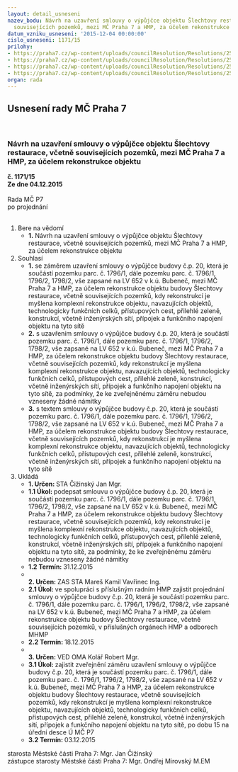 ```yaml
---
layout: detail_usneseni
nazev_bodu: Návrh na uzavření smlouvy o výpůjčce objektu Šlechtovy restaurace, včetně
  souvisejících pozemků, mezi MČ Praha 7 a HMP, za účelem rekonstrukce objektu
datum_vzniku_usneseni: '2015-12-04 00:00:00'
cislo_usneseni: 1171/15
prilohy:
- https://praha7.cz/wp-content/uploads/councilResolution/Resolutions/25678/78-15-priloha_01_vypsl15.doc
- https://praha7.cz/wp-content/uploads/councilResolution/Resolutions/25678/78-15-priloha_02_vypsl15.doc
- https://praha7.cz/wp-content/uploads/councilResolution/Resolutions/25678/78-15-priloha_03_vypsl15.pdf
- https://praha7.cz/wp-content/uploads/councilResolution/Resolutions/25678/78-15-priloha_04_vypsl15.doc
organ: rada
---
```

<div id="ucUsn_pList" class="usn">
	<span><h2>Usnesení rady MČ Praha 7 </h2>
<br></span><div class="standBody">
<span><h3>Návrh na uzavření smlouvy o výpůjčce objektu Šlechtovy restaurace, včetně souvisejících pozemků, mezi MČ Praha 7 a HMP, za účelem rekonstrukce objektu</h3></span><div class="center">
		<strong>č. 1171/15</strong><br>
	</div>
<div class="center">
		<strong>Ze dne 04.12.2015</strong><br><br>
	</div>Rada MČ P7<br> po projednání<br><br><ol>
<li>Bere na vědomí<ul><li>
<strong>1.</strong> Návrh na uzavření smlouvy o výpůjčce objektu Šlechtovy restaurace, včetně souvisejících pozemků, mezi MČ Praha 7 a HMP, za účelem rekonstrukce objektu</li></ul>
</li>
<li>Souhlasí<ul>
<li>
<strong>1.</strong> se záměrem uzavření smlouvy o výpůjčce budovy č.p. 20, která je součástí pozemku parc. č. 1796/1, dále pozemku parc. č. 1796/1, 1796/2, 1798/2, vše zapsané na LV 652 v k.ú. Bubeneč, mezi MČ Praha 7 a HMP, za účelem rekonstrukce objektu budovy Šlechtovy restaurace, včetně souvisejících pozemků, kdy rekonstrukcí je myšlena komplexní rekonstrukce objektu, navazujících objektů, technologicky funkčních celků, přístupových cest, přilehlé zeleně, konstrukcí, včetně inženýrských sítí, přípojek a funkčního napojení objektu na tyto sítě</li>
<li>
<strong>2.</strong> s uzavřením smlouvy o výpůjčce budovy č.p. 20, která je součástí pozemku parc. č. 1796/1, dále pozemku parc. č. 1796/1, 1796/2, 1798/2, vše zapsané na LV 652 v k.ú. Bubeneč, mezi MČ Praha 7 a HMP, za účelem rekonstrukce objektu budovy Šlechtovy restaurace, včetně souvisejících pozemků, kdy rekonstrukcí je myšlena komplexní rekonstrukce objektu, navazujících objektů, technologicky funkčních celků, přístupových cest, přilehlé zeleně, konstrukcí, včetně inženýrských sítí, přípojek a funkčního napojení objektu na tyto sítě, za podmínky, že ke zveřejněnému záměru nebudou vzneseny žádné námitky</li>
<li>
<strong>3.</strong> s textem smlouvy o výpůjčce budovy č.p. 20, která je součástí pozemku parc. č. 1796/1, dále pozemku parc. č. 1796/1, 1796/2, 1798/2, vše zapsané na LV 652 v k.ú. Bubeneč, mezi MČ Praha 7 a HMP, za účelem rekonstrukce objektu budovy Šlechtovy restaurace, včetně souvisejících pozemků, kdy rekonstrukcí je myšlena komplexní rekonstrukce objektu, navazujících objektů, technologicky funkčních celků, přístupových cest, přilehlé zeleně, konstrukcí, včetně inženýrských sítí, přípojek a funkčního napojení objektu na tyto sítě</li>
</ul>
</li>
<li>Ukládá<ul>
<li>
<strong>1. Určen: </strong>STA Čižinský Jan Mgr.</li>
<li>
<strong>1.1 Úkol: </strong>podepsat smlouvu o výpůjčce budovy č.p. 20, která je součástí pozemku parc. č. 1796/1, dále pozemku parc. č. 1796/1, 1796/2, 1798/2, vše zapsané na LV 652 v k.ú. Bubeneč, mezi MČ Praha 7 a HMP, za účelem rekonstrukce objektu budovy Šlechtovy restaurace, včetně souvisejících pozemků, kdy rekonstrukcí je myšlena komplexní rekonstrukce objektu, navazujících objektů, technologicky funkčních celků, přístupových cest, přilehlé zeleně, konstrukcí, včetně inženýrských sítí, přípojek a funkčního napojení objektu na tyto sítě, za podmínky, že ke zveřejněnému záměru nebudou vzneseny žádné námitky</li>
<li>
<strong>1.2 Termín: </strong>31.12.2015</li>
<li>
<strong><br>2. Určen: </strong>ZAS STA Mareš Kamil Vavřinec Ing.</li>
<li>
<strong>2.1 Úkol: </strong>ve spolupráci s příslušným radním HMP zajistit projednání smlouvy o výpůjčce budovy č.p. 20, která je součástí pozemku parc. č. 1796/1, dále pozemku parc. č. 1796/1, 1796/2, 1798/2, vše zapsané na LV 652 v k.ú. Bubeneč, mezi MČ Praha 7 a HMP, za účelem rekonstrukce objektu budovy Šlechtovy restaurace, včetně souvisejících pozemků, v příslušných orgánech HMP a odborech MHMP</li>
<li>
<strong>2.2 Termín: </strong>18.12.2015</li>
<li>
<strong><br>3. Určen: </strong>VED OMA Kolář Robert Mgr.</li>
<li>
<strong>3.1 Úkol: </strong>zajistit zveřejnění záměru uzavření smlouvy o výpůjčce budovy č.p. 20, která je součástí pozemku parc. č. 1796/1, dále pozemku parc. č. 1796/1, 1796/2, 1798/2, vše zapsané na LV 652 v k.ú. Bubeneč, mezi MČ Praha 7 a HMP, za účelem rekonstrukce objektu budovy Šlechtovy restaurace, včetně souvisejících pozemků, kdy rekonstrukcí je myšlena komplexní rekonstrukce objektu, navazujících objektů, technologicky funkčních celků, přístupových cest, přilehlé zeleně, konstrukcí, včetně inženýrských sítí, přípojek a funkčního napojení objektu na tyto sítě, po dobu 15 na úřední desce Ú MČ P7</li>
<li>
<strong>3.2 Termín: </strong>03.12.2015</li>
</ul>
</li>
</ol>starosta Městské části Praha 7: Mgr. Jan Čižinský<br>zástupce starosty Městské části Praha 7: Mgr. Ondřej Mirovský M.EM 
</div>
</div>